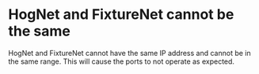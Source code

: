 # HogNet and FixtureNet cannot be the same
HogNet and FixtureNet cannot have the same IP address and cannot be in the same range. This will cause the ports to not operate as expected.
